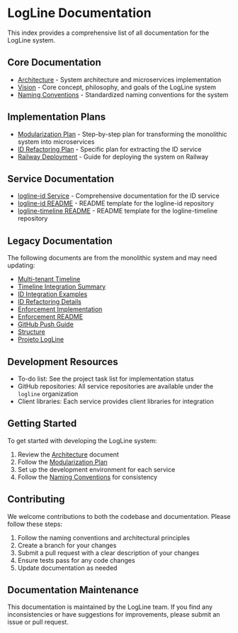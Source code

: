 # LogLine Documentation

This index provides a comprehensive list of all documentation for the LogLine system.

## Core Documentation

- [Architecture](./architecture.md) - System architecture and microservices implementation
- [Vision](./vision.md) - Core concept, philosophy, and goals of the LogLine system
- [Naming Conventions](./naming-conventions.md) - Standardized naming conventions for the system

## Implementation Plans

- [Modularization Plan](./modularization-plan.md) - Step-by-step plan for transforming the monolithic system into microservices
- [ID Refactoring Plan](./id-refactoring-plan.md) - Specific plan for extracting the ID service
- [Railway Deployment](./railway-deployment.md) - Guide for deploying the system on Railway

## Service Documentation

- [logline-id Service](./logline-id-service.md) - Comprehensive documentation for the ID service
- [logline-id README](./logline-id-README.md) - README template for the logline-id repository
- [logline-timeline README](./logline-timeline-README.md) - README template for the logline-timeline repository

## Legacy Documentation

The following documents are from the monolithic system and may need updating:

- [Multi-tenant Timeline](./multi-tenant-timeline.md)
- [Timeline Integration Summary](./timeline-integration-summary.md)
- [ID Integration Examples](./id-integration-examples.md)
- [ID Refactoring Details](./id-refactoring-details.md)
- [Enforcement Implementation](./enforcement-implementado.md)
- [Enforcement README](./enforcement-readme.md)
- [GitHub Push Guide](./github-push-guide.md)
- [Structure](./structure.md)
- [Projeto LogLine](./projeto-logline.md)

## Development Resources

- To-do list: See the project task list for implementation status
- GitHub repositories: All service repositories are available under the `logline` organization
- Client libraries: Each service provides client libraries for integration

## Getting Started

To get started with developing the LogLine system:

1. Review the [Architecture](./architecture.md) document
2. Follow the [Modularization Plan](./modularization-plan.md)
3. Set up the development environment for each service
4. Follow the [Naming Conventions](./naming-conventions.md) for consistency

## Contributing

We welcome contributions to both the codebase and documentation. Please follow these steps:

1. Follow the naming conventions and architectural principles
2. Create a branch for your changes
3. Submit a pull request with a clear description of your changes
4. Ensure tests pass for any code changes
5. Update documentation as needed

## Documentation Maintenance

This documentation is maintained by the LogLine team. If you find any inconsistencies or have suggestions for improvements, please submit an issue or pull request.